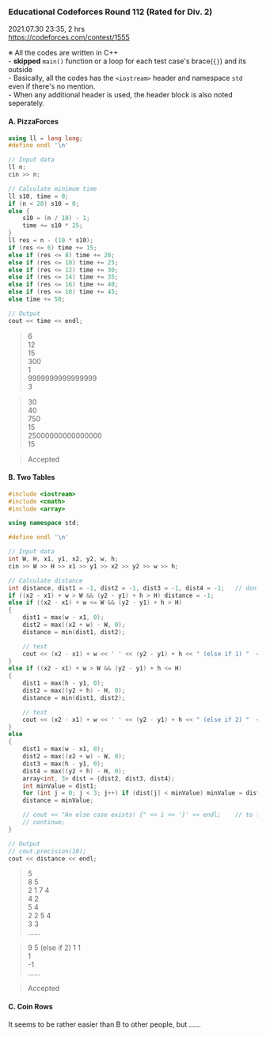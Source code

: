 ### Educational Codeforces Round 112 (Rated for Div. 2)

2021.07.30 23:35, 2 hrs  
https://codeforces.com/contest/1555

※ All the codes are written in C++  
    - **skipped** `main()` function or a loop for each test case's brace(`{}`) and its outside  
    - Basically, all the codes has the `<iostream>` header and namespace `std` even if there's no mention.  
    - When any additional header is used, the header block is also noted seperately.


#### A. PizzaForces

```cpp
using ll = long long;
#define endl '\n'
```

```cpp
// Input data
ll n;
cin >> n;

// Calculate minimum time
ll s10, time = 0;
if (n < 20) s10 = 0;
else {
    s10 = (n / 10) - 1;
    time += s10 * 25;
}
ll res = n - (10 * s10);
if (res <= 6) time += 15;
else if (res <= 8) time += 20;
else if (res <= 10) time += 25;
else if (res <= 12) time += 30;
else if (res <= 14) time += 35;
else if (res <= 16) time += 40;
else if (res <= 18) time += 45;
else time += 50;

// Output
cout << time << endl;
```

> 6  
> 12  
> 15  
> 300  
> 1  
> 9999999999999999  
> 3

> 30  
> 40  
> 750  
> 15  
> 25000000000000000  
> 15

> Accepted


#### B. Two Tables

```cpp
#include <iostream>
#include <cmath>
#include <array>

using namespace std;

#define endl '\n'
```

```cpp
// Input data
int W, H, x1, y1, x2, y2, w, h;
cin >> W >> H >> x1 >> y1 >> x2 >> y2 >> w >> h;

// Calculate distance
int distance, dist1 = -1, dist2 = -1, dist3 = -1, dist4 = -1;   // don't need to declare distance as double
if ((x2 - x1) + w > W && (y2 - y1) + h > H) distance = -1;
else if ((x2 - x1) + w <= W && (y2 - y1) + h > H)
{
    dist1 = max(w - x1, 0);
    dist2 = max((x2 + w) - W, 0);
    distance = min(dist1, dist2);

    // test
    cout << (x2 - x1) + w << ' ' << (y2 - y1) + h << " (else if 1) "  << dist1 << ' ' << dist2 << endl;
}
else if ((x2 - x1) + w > W && (y2 - y1) + h <= H)
{
    dist1 = max(h - y1, 0);
    dist2 = max((y2 + h) - H, 0);
    distance = min(dist1, dist2);

    // test
    cout << (x2 - x1) + w << ' ' << (y2 - y1) + h << " (else if 2) "  << dist1 << ' ' << dist2 << endl;
}
else
{
    dist1 = max(w - x1, 0);
    dist2 = max((x2 + w) - W, 0);
    dist3 = max(h - y1, 0);
    dist4 = max((y2 + h) - H, 0);
    array<int, 3> dist = {dist2, dist3, dist4};
    int minValue = dist1;
    for (int j = 0; j < 3; j++) if (dist[j] < minValue) minValue = dist[j];
    distance = minValue;

    // cout << "An else case exists! {" << i << '}' << endl;    // to find failed test case
    // continue;
}

// Output
// cout.precision(10);
cout << distance << endl;
```

> 5  
> 8 5  
> 2 1 7 4  
> 4 2  
> 5 4  
> 2 2 5 4  
> 3 3  
> ……

> 9 5 (else if 2) 1 1  
> 1  
> -1  
> ……

> Accepted


#### C. Coin Rows

It seems to be rather easier than B to other people, but ……